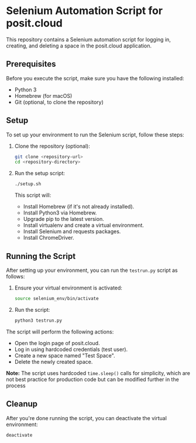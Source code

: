 # Selenium Automation Script for posit.cloud

This repository contains a Selenium automation script for logging in, creating, and deleting a space in the posit.cloud application.

## Prerequisites

Before you execute the script, make sure you have the following installed:

- Python 3
- Homebrew (for macOS)
- Git (optional, to clone the repository)

## Setup

To set up your environment to run the Selenium script, follow these steps:

1. Clone the repository (optional):

    ```sh
    git clone <repository-url>
    cd <repository-directory>
    ```

2. Run the setup script:

    ```sh
    ./setup.sh
    ```

    This script will:

    - Install Homebrew (if it's not already installed).
    - Install Python3 via Homebrew.
    - Upgrade pip to the latest version.
    - Install virtualenv and create a virtual environment.
    - Install Selenium and requests packages.
    - Install ChromeDriver.

## Running the Script

After setting up your environment, you can run the `testrun.py` script as follows:

1. Ensure your virtual environment is activated:

    ```sh
    source selenium_env/bin/activate
    ```

2. Run the script:

    ```sh
    python3 testrun.py
    ```

The script will perform the following actions:

- Open the login page of posit.cloud.
- Log in using hardcoded credentials (test user).
- Create a new space named "Test Space".
- Delete the newly created space.

**Note:** The script uses hardcoded `time.sleep()` calls for simplicity, which are not best practice for production code but can be modified further in the process

## Cleanup

After you're done running the script, you can deactivate the virtual environment:

```sh
deactivate
